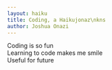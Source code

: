 ```yaml
---
layout: haiku
title: Coding, a Haikujonaz\nkns
author: Joshua Onazi
---
```


Coding is so fun<br>
Learning to code makes me smile<br>
Useful for future<br>